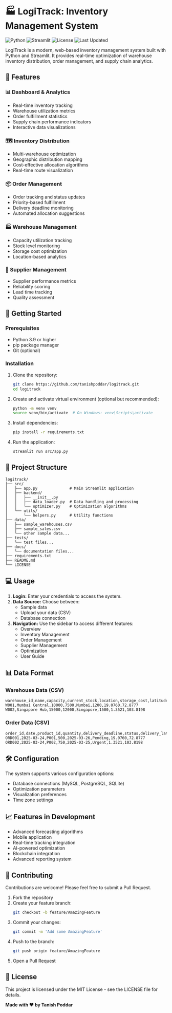 # 🏭 LogiTrack: Inventory Management System

![Python](https://img.shields.io/badge/Python-3.9%2B-blue)
![Streamlit](https://img.shields.io/badge/Streamlit-1.28.0-red)
![License](https://img.shields.io/badge/License-MIT-green)
![Last Updated](https://img.shields.io/badge/Last%20Updated-2025--03--24-brightgreen)

LogiTrack is a modern, web-based inventory management system built with Python and Streamlit. It provides real-time optimization of warehouse inventory distribution, order management, and supply chain analytics.

## 🌟 Features

### 📊 Dashboard & Analytics
- Real-time inventory tracking
- Warehouse utilization metrics
- Order fulfillment statistics
- Supply chain performance indicators
- Interactive data visualizations

### 🗺️ Inventory Distribution
- Multi-warehouse optimization
- Geographic distribution mapping
- Cost-effective allocation algorithms
- Real-time route visualization

### 📦 Order Management
- Order tracking and status updates
- Priority-based fulfillment
- Delivery deadline monitoring
- Automated allocation suggestions

### 🏭 Warehouse Management
- Capacity utilization tracking
- Stock level monitoring
- Storage cost optimization
- Location-based analytics

### 🤝 Supplier Management
- Supplier performance metrics
- Reliability scoring
- Lead time tracking
- Quality assessment

## 🚀 Getting Started

### Prerequisites
- Python 3.9 or higher
- pip package manager
- Git (optional)

### Installation

1. Clone the repository:
   ```bash
   git clone https://github.com/tanishpoddar/logitrack.git
   cd logitrack
   ```

2. Create and activate virtual environment (optional but recommended):
   ```bash
   python -m venv venv
   source venv/bin/activate  # On Windows: venv\Scripts\activate
   ```

3. Install dependencies:
   ```bash
   pip install -r requirements.txt
   ```

4. Run the application:
   ```bash
   streamlit run src/app.py
   ```

## 📁 Project Structure
```
logitrack/
├── src/
│   ├── app.py              # Main Streamlit application
│   ├── backend/
│   │   ├── __init__.py
│   │   ├── data_loader.py  # Data handling and processing
│   │   └── optimizer.py    # Optimization algorithms
│   └── utils/
│       └── helpers.py      # Utility functions
├── data/
│   ├── sample_warehouses.csv
│   ├── sample_sales.csv
│   └── other sample data...
├── tests/
│   └── test files...
├── docs/
│   └── documentation files...
├── requirements.txt
├── README.md
└── LICENSE
```

## 💻 Usage

1. **Login:** Enter your credentials to access the system.
2. **Data Source:** Choose between:
   - Sample data
   - Upload your data (CSV)
   - Database connection
3. **Navigation:** Use the sidebar to access different features:
   - Overview
   - Inventory Management
   - Order Management
   - Supplier Management
   - Optimization
   - User Guide

## 📊 Data Format

### Warehouse Data (CSV)
```
warehouse_id,name,capacity,current_stock,location,storage_cost,latitude,longitude
W001,Mumbai Central,10000,7500,Mumbai,1200,19.0760,72.8777
W002,Singapore Hub,15000,12000,Singapore,1500,1.3521,103.8198
```

### Order Data (CSV)
```
order_id,date,product_id,quantity,delivery_deadline,status,delivery_latitude,delivery_longitude
ORD001,2025-03-24,P001,500,2025-03-26,Pending,19.0760,72.8777
ORD002,2025-03-24,P002,750,2025-03-25,Urgent,1.3521,103.8198
```

## 🛠️ Configuration
The system supports various configuration options:
- Database connections (MySQL, PostgreSQL, SQLite)
- Optimization parameters
- Visualization preferences
- Time zone settings

## 📈 Features in Development
- Advanced forecasting algorithms
- Mobile application
- Real-time tracking integration
- AI-powered optimization
- Blockchain integration
- Advanced reporting system

## 🤝 Contributing
Contributions are welcome! Please feel free to submit a Pull Request.

1. Fork the repository
2. Create your feature branch:
   ```bash
   git checkout -b feature/AmazingFeature
   ```
3. Commit your changes:
   ```bash
   git commit -m 'Add some AmazingFeature'
   ```
4. Push to the branch:
   ```bash
   git push origin feature/AmazingFeature
   ```
5. Open a Pull Request

## 📝 License
This project is licensed under the MIT License - see the LICENSE file for details.

**Made with ❤️ by Tanish Poddar**
